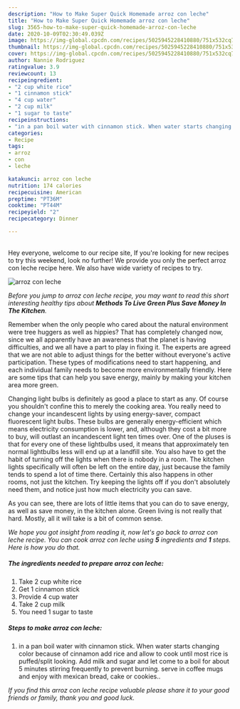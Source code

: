 ```yaml
---
description: "How to Make Super Quick Homemade arroz con leche"
title: "How to Make Super Quick Homemade arroz con leche"
slug: 3565-how-to-make-super-quick-homemade-arroz-con-leche
date: 2020-10-09T02:30:49.039Z
image: https://img-global.cpcdn.com/recipes/5025945228410880/751x532cq70/arroz-con-leche-recipe-main-photo.jpg
thumbnail: https://img-global.cpcdn.com/recipes/5025945228410880/751x532cq70/arroz-con-leche-recipe-main-photo.jpg
cover: https://img-global.cpcdn.com/recipes/5025945228410880/751x532cq70/arroz-con-leche-recipe-main-photo.jpg
author: Nannie Rodriguez
ratingvalue: 3.9
reviewcount: 13
recipeingredient:
- "2 cup white rice"
- "1 cinnamon stick"
- "4 cup water"
- "2 cup milk"
- "1 sugar to taste"
recipeinstructions:
- "in a pan boil water with cinnamon stick. When water starts changing color because of cinnamon add rice and allow to cook until most rice is puffed/split looking. Add milk and sugar and let come to a boil for about 5 minutes stirring frequently to prevent burning. serve in coffee mugs and enjoy with mexican bread, cake or cookies.."
categories:
- Recipe
tags:
- arroz
- con
- leche

katakunci: arroz con leche 
nutrition: 174 calories
recipecuisine: American
preptime: "PT36M"
cooktime: "PT44M"
recipeyield: "2"
recipecategory: Dinner

---
```

<br>
Hey everyone, welcome to our recipe site, If you're looking for new recipes to try this weekend, look no further! We provide you only the perfect arroz con leche recipe here. We also have wide variety of recipes to try.
<br>


![arroz con leche](https://img-global.cpcdn.com/recipes/5025945228410880/751x532cq70/arroz-con-leche-recipe-main-photo.jpg)

<i>Before you jump to arroz con leche recipe, you may want to read this short interesting healthy tips about 
<strong>Methods To Live Green Plus Save Money In The Kitchen</strong>.</i>
</br>

Remember when the only people who cared about the natural environment were tree huggers as well as hippies? That has completely changed now, since we all apparently have an awareness that the planet is having difficulties, and we all have a part to play in fixing it. The experts are agreed that we are not able to adjust things for the better without everyone's active participation. These types of modifications need to start happening, and each individual family needs to become more environmentally friendly. Here are some tips that can help you save energy, mainly by making your kitchen area more green.

Changing light bulbs is definitely as good a place to start as any. Of course you shouldn't confine this to merely the cooking area. You really need to change your incandescent lights by using energy-saver, compact fluorescent light bulbs. These bulbs are generally energy-efficient which means electricity consumption is lower, and, although they cost a bit more to buy, will outlast an incandescent light ten times over. One of the pluses is that for every one of these lightbulbs used, it means that approximately ten normal lightbulbs less will end up at a landfill site. You also have to get the habit of turning off the lights when there is nobody in a room. The kitchen lights specifically will often be left on the entire day, just because the family tends to spend a lot of time there. Certainly this also happens in other rooms, not just the kitchen. Try keeping the lights off if you don't absolutely need them, and notice just how much electricity you can save.

As you can see, there are lots of little items that you can do to save energy, as well as save money, in the kitchen alone. Green living is not really that hard. Mostly, all it will take is a bit of common sense.


<i>We hope you got insight from reading it, now let's go back to arroz con leche recipe. You can cook arroz con leche using <strong>5</strong> ingredients and <strong>1</strong> steps. Here is how you do that.
</i>

##### The ingredients needed to prepare arroz con leche:

1. Take 2 cup white rice
1. Get 1 cinnamon stick
1. Provide 4 cup water
1. Take 2 cup milk
1. You need 1 sugar to taste


##### Steps to make arroz con leche:

1. in a pan boil water with cinnamon stick. When water starts changing color because of cinnamon add rice and allow to cook until most rice is puffed/split looking. Add milk and sugar and let come to a boil for about 5 minutes stirring frequently to prevent burning. serve in coffee mugs and enjoy with mexican bread, cake or cookies..


<i>If you find this arroz con leche recipe valuable please share it to your good friends or family, thank you and good luck.</i>
